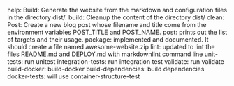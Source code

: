 help: Build: Generate the website from the markdown and configuration files in the directory dist/.
build: Cleanup the content of the directory dist/
clean: Post: Create a new blog post whose filename and title come from the environment variables POST_TITLE and POST_NAME.
post: prints out the list of targets and their usage.
package:  implemented and documented. It should create a file named awesome-website.zip 
lint:  updated to lint the files README.md and DEPLOY.md with markdownlint command line
unit-tests: run unitest
integration-tests: run integration test
validate: run validate
build-docker: build-docker
build-dependencies: build dependencies
docker-tests: will use container-structure-test